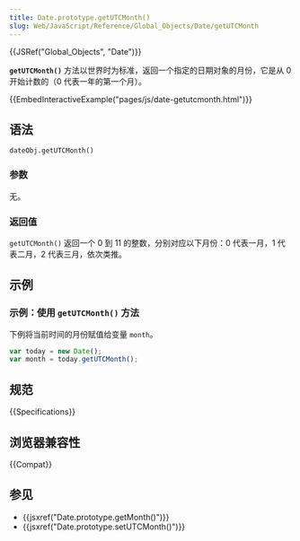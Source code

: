 ```yaml
---
title: Date.prototype.getUTCMonth()
slug: Web/JavaScript/Reference/Global_Objects/Date/getUTCMonth
---
```


{{JSRef("Global_Objects", "Date")}}

**`getUTCMonth()`** 方法以世界时为标准，返回一个指定的日期对象的月份，它是从 0 开始计数的（0 代表一年的第一个月）。

{{EmbedInteractiveExample("pages/js/date-getutcmonth.html")}}

## 语法

```plain
dateObj.getUTCMonth()
```

### 参数

无。

### 返回值

`getUTCMonth()` 返回一个 0 到 11 的整数，分别对应以下月份：0 代表一月，1 代表二月，2 代表三月，依次类推。

## 示例

### 示例：使用 `getUTCMonth()` 方法

下例将当前时间的月份赋值给变量 `month`。

```js
var today = new Date();
var month = today.getUTCMonth();
```

## 规范

{{Specifications}}

## 浏览器兼容性

{{Compat}}

## 参见

- {{jsxref("Date.prototype.getMonth()")}}
- {{jsxref("Date.prototype.setUTCMonth()")}}

